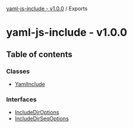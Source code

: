 [yaml-js-include - v1.0.0](README.md) / Exports

# yaml-js-include - v1.0.0

## Table of contents

### Classes

- [YamlInclude](classes/YamlInclude.md)

### Interfaces

- [IncludeDirOptions](interfaces/IncludeDirOptions.md)
- [IncludeDirSeqOptions](interfaces/IncludeDirSeqOptions.md)
